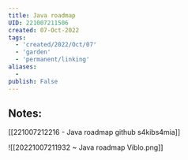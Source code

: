 ```yaml
---
title: Java roadmap
UID: 221007211506
created: 07-Oct-2022
tags:
  - 'created/2022/Oct/07'
  - 'garden'
  - 'permanent/linking'
aliases:
  - 
publish: False
---
```

## Notes:

[[221007212216 - Java roadmap github s4kibs4mia]]


![[20221007211932 ~ Java roadmap Viblo.png]]